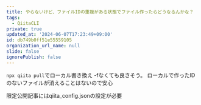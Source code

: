 ```yaml
---
title: やらないけど、ファイルIDの重複がある状態でファイル作ったらどうなるんかな？
tags:
  - QiitaCLI
private: true
updated_at: '2024-06-07T17:23:49+09:00'
id: db749b0ff51e55559105
organization_url_name: null
slide: false
ignorePublish: false
---
```

`npx qiita pull`でローカル書き換え
-fなくても良さそう。
ローカルで作ったIDのないファイルが消えることはないので安心

限定公開記事にはqiita_config.jsonの設定が必要
